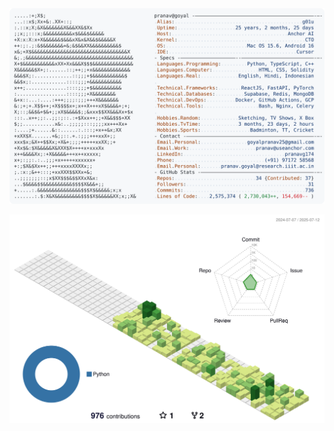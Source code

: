 <a href="https://github.com/Pranav174/Pranav17">
  <picture>
    <source media="(prefers-color-scheme: dark)" srcset="https://raw.githubusercontent.com/Pranav174/Pranav17/main/dark_mode.svg">
    <img alt="Pranav Goyal's GitHub Profile README" src="https://raw.githubusercontent.com/Pranav174/Pranav17/main/light_mode.svg">
  </picture>
</a>


<p align="center" >
	<picture>
	  <source media="(prefers-color-scheme: dark)"  srcset="https://raw.githubusercontent.com/Pranav174/Pranav17/main/profile-3d-contrib/night.svg" />
	  <source media="(prefers-color-scheme: light)" srcset="https://raw.githubusercontent.com/Pranav174/Pranav17/main/profile-3d-contrib/day.svg" />
	  <img alt="github profile contributions chart"    src="https://raw.githubusercontent.com/Pranav174/Pranav17/main/profile-3d-contrib/day.svg" />
	</picture>
</p>